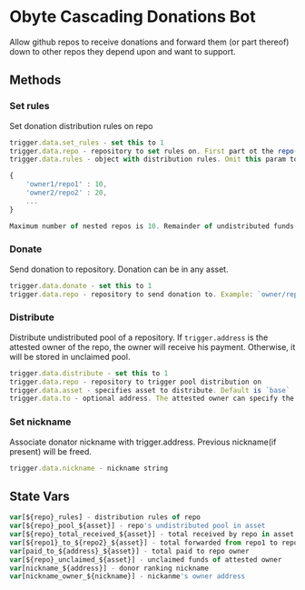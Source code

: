 # Obyte Cascading Donations Bot

Allow github repos to receive donations and forward them (or part thereof) down to other repos they depend upon and want to support.

## Methods

### Set rules

Set donation distribution rules on repo

```javascript
trigger.data.set_rules - set this to 1
trigger.data.repo - repository to set rules on. First part ot the repo(the owner) must be the attested github user for trigger.address
trigger.data.rules - object with distribution rules. Omit this param to receive 100% of donations

{
	'owner1/repo1' : 10,
	'owner2/repo2' : 20,
	...
}

Maximum number of nested repos is 10. Remainder of undistributed funds will be send to the owner.
```

### Donate

Send donation to repository. Donation can be in any asset.

```javascript
trigger.data.donate - set this to 1
trigger.data.repo - repository to send donation to. Example: `owner/repo`
```

### Distribute

Distribute undistributed pool of a repository. If `trigger.address` is the attested owner of the repo, the owner will receive his payment. Otherwise, it will be stored in unclaimed pool.

```javascript
trigger.data.distribute - set this to 1
trigger.data.repo - repository to trigger pool distribution on
trigger.data.asset - specifies asset to distribute. Default is `base`
trigger.data.to - optional address. The attested owner can specify the addres that will receive payment instead of him.
```

### Set nickname

Associate donator nickname with trigger.address. Previous nickname(if present) will be freed.

```javascript
trigger.data.nickname - nickname string
```

## State Vars

```javascript
var[${repo}_rules] - distribution rules of repo
var[${repo}_pool_${asset}] - repo's undistributed pool in asset
var[${repo}_total_received_${asset}] - total received by repo in asset
var[${repo1}_to_${repo2}_${asset}] - total forwarded from repo1 to repo2 in asset
var[paid_to_${address}_${asset}] - total paid to repo owner
var[${repo}_unclaimed_${asset}] - unclaimed funds of attested owner
var[nickname_${address}] - donor ranking nickname
var[nickname_owner_${nickname}] - nickanme's owner address
```
